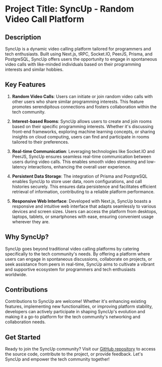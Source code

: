 # Project Title: SyncUp - Random Video Call Platform

## Description
SyncUp is a dynamic video calling platform tailored for programmers and tech enthusiasts. Built using Next.js, tRPC, Socket.IO, PeerJS, Prisma, and PostgreSQL, SyncUp offers users the opportunity to engage in spontaneous video calls with like-minded individuals based on their programming interests and similar hobbies.

## Key Features
1. **Random Video Calls**: Users can initiate or join random video calls with other users who share similar programming interests. This feature promotes serendipitous connections and fosters collaboration within the tech community.

2. **Interest-based Rooms**: SyncUp allows users to create and join rooms based on their specific programming interests. Whether it's discussing front-end frameworks, exploring machine learning concepts, or sharing insights on cloud computing, users can find and participate in rooms tailored to their preferences.

3. **Real-time Communication**: Leveraging technologies like Socket.IO and PeerJS, SyncUp ensures seamless real-time communication between users during video calls. This enables smooth video streaming and low-latency interactions, enhancing the overall user experience.

4. **Persistent Data Storage**: The integration of Prisma and PostgreSQL enables SyncUp to store user data, room configurations, and call histories securely. This ensures data persistence and facilitates efficient retrieval of information, contributing to a reliable platform performance.

5. **Responsive Web Interface**: Developed with Next.js, SyncUp boasts a responsive and intuitive web interface that adapts seamlessly to various devices and screen sizes. Users can access the platform from desktops, laptops, tablets, or smartphones with ease, ensuring convenient usage wherever they are.

## Why SyncUp?
SyncUp goes beyond traditional video calling platforms by catering specifically to the tech community's needs. By offering a platform where users can engage in spontaneous discussions, collaborate on projects, or seek assistance from peers in real-time, SyncUp aims to cultivate a vibrant and supportive ecosystem for programmers and tech enthusiasts worldwide.

## Contributions
Contributions to SyncUp are welcome! Whether it's enhancing existing features, implementing new functionalities, or improving platform stability, developers can actively participate in shaping SyncUp's evolution and making it a go-to platform for the tech community's networking and collaboration needs.

## Get Started
Ready to join the SyncUp community? Visit our [GitHub repository](https://github.com/your-username/syncup) to access the source code, contribute to the project, or provide feedback. Let's SyncUp and empower the tech community together!
